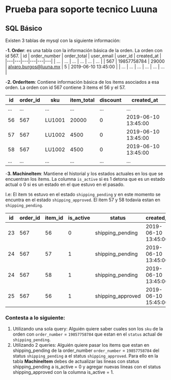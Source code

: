 
# Prueba para soporte tecnico Luuna

## SQL Básico

Existen 3 tablas de mysql con la siguiente información:

-**1. Order**: es una tabla con la información básica de la orden. La orden con id 567.
| id  | order_number  | order_total  | user_email  | user_id  | created_at |
|---|---|---|---|---|---|
|  ... | ... | ... | ... | ...  | ...  |
|  567 | 19857758784 | 29000 | alvaro.burgos@luuna.mx | 5  | 2019-06-10 13:45:00  |
|  ... | ... | ... | ... | ...  | ...  |

-**2. OrderItem**: Contiene información básica de los items asociados a esa orden. La orden con id 567 contiene 3 items el 56 y el 57.

| id  | order_id  | sku  | item_total  | discount  | created_at |
|---|---|---|---|---|---|
|  ... | ... | ... | ... | ...  | ...  |
|  56 | 567 | LU1001 | 20000 | 0  | 2019-06-10 13:45:00  |
|  57 | 567 | LU1002 | 4500 | 0  | 2019-06-10 13:45:00  |
|  58 | 567 | LU1002 | 4500 | 0  | 2019-06-10 13:45:00  |
|  ... | ... | ... | ... | ...  | ...  |

-**3. MachineItem**: Mantiene el historial y los estados actuales en los que se encuentran los items. La columna `is_active` si es 1 detona que es un estado actual o 0 si es un estado en el que estuvo en el pasado.

I.e: El item `56` estuvo en el estado `shipping_pending` y en este momento se encuntra en el estado `shipping_approved`. El item 57 y 58 todavia estan en `shipping_pending`.

| id  | order_id  | item_id  | is_active  | status  | created_at |
|---|---|---|---|---|---|
|  23 | 567 | 56 | 0 | shipping_pending  | 2019-06-10 13:45:00  |
|  24 | 567 | 57 | 1 | shipping_pending  | 2019-06-10 13:45:00  |
|  24 | 567 | 58 | 1 | shipping_pending  | 2019-06-10 13:45:00  |
|  25 | 567 | 56 | 1 | shipping_approved | 2019-06-10 15:45:00  |

### Contesta a lo siguiente:

1. Utilizando una sola query: Alguién quiere saber cuales son los `sku` de la orden con `order_number` = `19857758784` que estan en el `status` actual de `shipping_pending`.
2. Utilizando 2 queries: Alguién quiere pasar los items que estan en shipping_pending de la order_number `order_number` = `19857758784` del status `shipping_pending` a el status `shipping_approved`. Para ello en la tabla **MachineItem** debes de actualizar las lineas con status shipping_pending a is_active = 0 y agregar nuevas lineas con el status shipping_approved con la columna is_active = 1.


